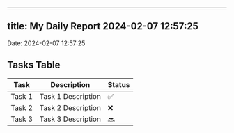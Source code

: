 
---
title: My Daily Report 2024-02-07 12:57:25
---

Date: 2024-02-07 12:57:25

## Tasks Table

| Task | Description | Status |
|------|-------------|--------|
| Task 1 | Task 1 Description | ✅ |
| Task 2 | Task 2 Description | ❌ |
| Task 3 | Task 3 Description | 🔜 |

